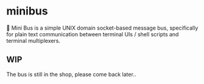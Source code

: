 # minibus

🚐 Mini Bus is a simple UNIX domain socket-based message bus, 
specifically for plain text communication between terminal 
UIs / shell scripts and terminal multiplexers.


## WIP

The bus is still in the shop, please come back later..

